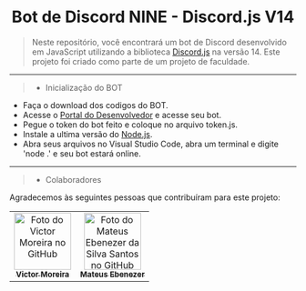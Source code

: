 <h1 align="center">
  <br>Bot de Discord NINE - Discord.js V14
</h1>

> Neste repositório, você encontrará um bot de Discord desenvolvido em JavaScript utilizando a biblioteca [Discord.js](https://github.com/discordjs/discord.js) na versão 14. Este projeto foi criado como parte de um projeto de faculdade.

---

> * Inicialização do BOT

* Faça o download dos codigos do BOT.
* Acesse o [Portal do Desenvolvedor](https://discord.com/developers/applications) e acesse seu bot.
* Pegue o token do bot feito e coloque no arquivo token.js.
* Instale a ultima versão do [Node.js](https://nodejs.org/en).
* Abra seus arquivos no Visual Studio Code, abra um terminal e digite 'node .' e seu bot estará online.

---

> * Colaboradores

Agradecemos às seguintes pessoas que contribuíram para este projeto:

<table>
  <tr>
    <td align="center">
      <a href="#">
        <img src="https://avatars.githubusercontent.com/u/121199565?v=4" width="100px;" alt="Foto do Victor Moreira no GitHub"/><br>
        <sub>
          <b>Victor Moreira</b>
        </sub>
      </a>
    </td>
    <td align="center">
      <a href="#">
        <img src="https://avatars.githubusercontent.com/u/143097497?v=4" width="100px;" alt="Foto do Mateus Ebenezer da Silva Santos no GitHub"/><br>
        <sub>
          <b>Mateus Ebenezer</b>
        </sub>
      </a>
    </td>
  </tr>
</table>

